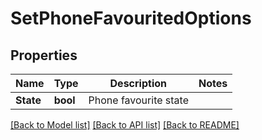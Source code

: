 # SetPhoneFavouritedOptions

## Properties

Name | Type | Description | Notes
------------ | ------------- | ------------- | -------------
**State** | **bool** | Phone favourite state | 

[[Back to Model list]](../README#documentation-for-models) [[Back to API list]](../README#documentation-for-api-endpoints) [[Back to README]](../README)


